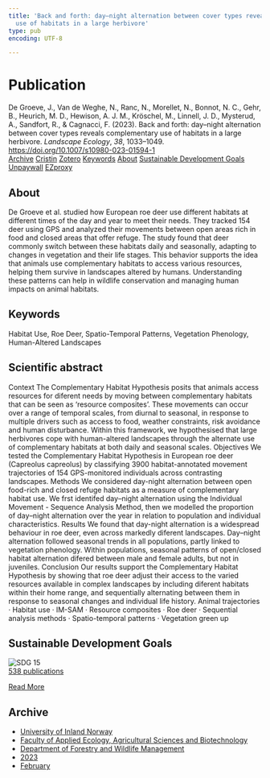 ```yaml
---
title: 'Back and forth: day–night alternation between cover types reveals complementary
  use of habitats in a large herbivore'
type: pub
encoding: UTF-8

---
```

<h1>Publication</h1>
<article id="csl-bib-container-K98C9LCN" class="csl-bib-container">
  <div class="csl-bib-body"> <div class="csl-entry">De Groeve, J., Van de Weghe, N., Ranc, N., Morellet, N., Bonnot, N. C., Gehr, B., Heurich, M. D., Hewison, A. J. M., Kröschel, M., Linnell, J. D., Mysterud, A., Sandfort, R., &#38; Cagnacci, F. (2023). Back and forth: day–night alternation between cover types reveals complementary use of habitats in a large herbivore. <i>Landscape Ecology</i>, <i>38</i>, 1033–1049. <a href="https://doi.org/10.1007/s10980-023-01594-1">https://doi.org/10.1007/s10980-023-01594-1</a></div> </div>
  <div class="csl-bib-buttons">
    <a href="#taxonomy-article-K98C9LCN" alt="archive" class="csl-bib-button">Archive</a>
    <a href="https://app.cristin.no/results/show.jsf?id=2125929" alt="Cristin" class="csl-bib-button">Cristin</a>
    <a href="http://zotero.org/groups/5881554/items/K98C9LCN" alt="Zotero" class="csl-bib-button">Zotero</a>
    <a href="#keywords-article-K98C9LCN" alt="keywords" class="csl-bib-button">Keywords</a>
    <a href="#about-article-K98C9LCN" alt="about_pub" class="csl-bib-button">About</a>
    <a href="#sdg-article-K98C9LCN" alt="sdg" class="csl-bib-button">Sustainable Development Goals</a>
    <a href="https://link.springer.com/content/pdf/10.1007/s10980-023-01594-1.pdf" alt="Unpaywall" class="csl-bib-button">Unpaywall</a>
    <a href="https://link.springer.com/content/pdf/10.1007/s10980-023-01594-1.pdf" alt="EZproxy" class="csl-bib-button">EZproxy</a>
  </div>
  <div id="csl-bib-meta-container-K98C9LCN"></div>
</article>
<div id="csl-bib-meta-K98C9LCN" class="csl-bib-meta">
  <article id="about-article-K98C9LCN" class="about_pub-article">
    <h1>About</h1>
    De Groeve et al. studied how European roe deer use different habitats at different times of the day and year to meet their needs. They tracked 154 deer using GPS and analyzed their movements between open areas rich in food and closed areas that offer refuge. The study found that deer commonly switch between these habitats daily and seasonally, adapting to changes in vegetation and their life stages. This behavior supports the idea that animals use complementary habitats to access various resources, helping them survive in landscapes altered by humans. Understanding these patterns can help in wildlife conservation and managing human impacts on animal habitats.
  </article>
  <article id="keywords-article-K98C9LCN" class="keywords-article">
    <h1>Keywords</h1>
    Habitat Use, Roe Deer, Spatio-Temporal Patterns, Vegetation Phenology, Human-Altered Landscapes
  </article>
  <article id="abstract-article-K98C9LCN" class="abstract-article">
    <h1>Scientific abstract</h1>
    Context The Complementary Habitat Hypothesis  
posits that animals access resources for diferent  
needs by moving between complementary habitats  
that can be seen as ‘resource composites’. These  
movements can occur over a range of temporal scales,  
from diurnal to seasonal, in response to multiple  
drivers such as access to food, weather constraints,  
risk avoidance and human disturbance. Within this  
framework, we hypothesised that large herbivores  
cope with human-altered landscapes through the  
alternate use of complementary habitats at both daily  
and seasonal scales. 
Objectives We tested the Complementary Habitat  
Hypothesis in European roe deer (Capreolus capreolus) by classifying 3900 habitat-annotated movement  
trajectories of 154 GPS-monitored individuals across  
contrasting landscapes. 
Methods We considered day-night alternation  
between open food-rich and closed refuge habitats  
as a measure of complementary habitat use. We frst  
identifed day–night alternation using the Individual  
Movement - Sequence Analysis Method, then we  
modelled the proportion of day–night alternation  
over the year in relation to population and individual  
characteristics. 
Results We found that day-night alternation is a  
widespread behaviour in roe deer, even across markedly diferent landscapes. Day–night alternation followed seasonal trends in all populations, partly linked  
to vegetation phenology. Within populations, seasonal  
patterns of open/closed habitat alternation difered  
between male and female adults, but not in juveniles. 
Conclusion Our results support the Complementary Habitat Hypothesis by showing that roe deer  
adjust their access to the varied resources available  
in complex landscapes by including diferent habitats  
within their home range, and sequentially alternating  
between them in response to seasonal changes and  
individual life history. 
Animal trajectories · Habitat use ·  
IM-SAM · Resource composites · Roe deer ·  
Sequential analysis methods · Spatio-temporal  
patterns · Vegetation green up
  </article>
  <article id="sdg-article-K98C9LCN" class="sdg-article">
    <h1>Sustainable Development Goals</h1>
    <div class="sdg-container"><div id="sdg15" class="sdg">
        <img src="{{< params subfolder >}}images/sdg/sdg15_en.png" class="image" alt="SDG 15">
        <div class="sdg-overlay">
          <a href="/en/archive/?key=?sdg=15#archive" class="sdg-publication-count"><span>538</span> publications</a>
          <p><a href="https://sdgs.un.org/goals/goal15" class="sdg-read-more">Read More</a></p>
        </div>
      </div></div>
  </article>
  <article id="taxonomy-article-K98C9LCN" class="taxonomy-article">
    <h1>Archive</h1>
    <ul>
      <li>
        <a href="/en/archive/?key=3DCRN523">University of Inland Norway</a>
      </li>
      <li>
        <a href="/en/archive/?key=T77LXH6D">Faculty of Applied Ecology, Agricultural Sciences and Biotechnology</a>
      </li>
      <li>
        <a href="/en/archive/?key=7TRARPE3">Department of Forestry and Wildlife Management</a>
      </li>
      <li>
        <a href="/en/archive/?key=WXLLSUEU">2023</a>
      </li>
      <li>
        <a href="/en/archive/?key=YXSFIHGF">February</a>
      </li>
    </ul>
  </article>
</div>
